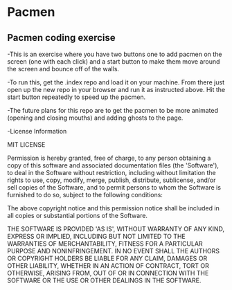 # Pacmen
## Pacmen coding exercise
-This is an exercise where you have two buttons one to add pacmen on the screen (one with each click) and a start button to make them move around the screen and bounce off of the walls. 

-To run this, get the .index repo and load it on your machine. From there just open up the new repo in your browser and run it as instructed above. Hit the start button repeatedly to speed up the pacmen. 

-The future plans for this repo are to get the pacmen to be more animated (opening and closing mouths) and adding ghosts to the page. 

-License Information



MIT LICENSE

Permission is hereby granted, free of charge, to any person obtaining a copy of this software and associated documentation files (the 'Software'), to deal in the Software without restriction, including without limitation the rights to use, copy, modify, merge, publish, distribute, sublicense, and/or sell copies of the Software, and to permit persons to whom the Software is furnished to do so, subject to the following conditions:

The above copyright notice and this permission notice shall be included in all copies or substantial portions of the Software.

THE SOFTWARE IS PROVIDED 'AS IS', WITHOUT WARRANTY OF ANY KIND, EXPRESS OR IMPLIED, INCLUDING BUT NOT LIMITED TO THE WARRANTIES OF MERCHANTABILITY, FITNESS FOR A PARTICULAR PURPOSE AND NONINFRINGEMENT. IN NO EVENT SHALL THE AUTHORS OR COPYRIGHT HOLDERS BE LIABLE FOR ANY CLAIM, DAMAGES OR OTHER LIABILITY, WHETHER IN AN ACTION OF CONTRACT, TORT OR OTHERWISE, ARISING FROM, OUT OF OR IN CONNECTION WITH THE SOFTWARE OR THE USE OR OTHER DEALINGS IN THE SOFTWARE.
